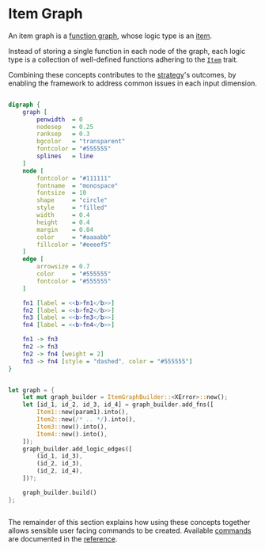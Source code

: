 # Item Graph

An item graph is a [function graph], whose logic type is an [item].

Instead of storing a single function in each node of the graph, each logic type is a collection of well-defined functions adhering to the [`Item`][`Item`] trait. <!-- Items that build upon other items are ordered through graph dependencies. -->

Combining these concepts contributes to the [strategy]'s outcomes, by enabling the framework to address common issues in each input dimension.

<div style="display: inline-block; padding: 0px 20px 0px 0px;">

```dot process
digraph {
    graph [
        penwidth  = 0
        nodesep   = 0.25
        ranksep   = 0.3
        bgcolor   = "transparent"
        fontcolor = "#555555"
        splines   = line
    ]
    node [
        fontcolor = "#111111"
        fontname  = "monospace"
        fontsize  = 10
        shape     = "circle"
        style     = "filled"
        width     = 0.4
        height    = 0.4
        margin    = 0.04
        color     = "#aaaabb"
        fillcolor = "#eeeef5"
    ]
    edge [
        arrowsize = 0.7
        color     = "#555555"
        fontcolor = "#555555"
    ]

    fn1 [label = <<b>fn1</b>>]
    fn2 [label = <<b>fn2</b>>]
    fn3 [label = <<b>fn3</b>>]
    fn4 [label = <<b>fn4</b>>]

    fn1 -> fn3
    fn2 -> fn3
    fn2 -> fn4 [weight = 2]
    fn3 -> fn4 [style = "dashed", color = "#555555"]
}
```

</div>
<div style="display: inline-block; vertical-align: top;">

```rust ,ignore
let graph = {
    let mut graph_builder = ItemGraphBuilder::<XError>::new();
    let [id_1, id_2, id_3, id_4] = graph_builder.add_fns([
        Item1::new(param1).into(),
        Item2::new(/* .. */).into(),
        Item3::new().into(),
        Item4::new().into(),
    ]);
    graph_builder.add_logic_edges([
        (id_1, id_3),
        (id_2, id_3),
        (id_2, id_4),
    ])?;

    graph_builder.build()
};
```

</div>

The remainder of this section explains how using these concepts together allows sensible user facing commands to be created. Available [commands] are documented in the [reference].


[`Item`]: https://docs.rs/peace_cfg/latest/peace_cfg/trait.Item.html
[commands]: ../reference/commands.html
[function graph]: function_graph.html
[item]: item.html
[reference]: ../reference.html
[strategy]: ../background/strategy.html
